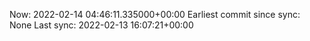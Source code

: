 Now: 2022-02-14 04:46:11.335000+00:00 Earliest commit since sync: None Last sync: 2022-02-13 16:07:21+00:00
